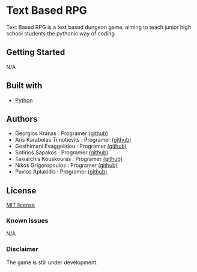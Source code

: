 # Text Based RPG

Text Based RPG is a text based dungeon game, aiming to teach junior high school students the pythonic way of coding

## [](https://github.com/PyLamGR/Logic-Design-Tools/blob/master/README.md#getting-started)[](https://github.com/PyLamGR/password-generator/blob/master/README.md#getting-started)Getting Started
N/A

## [](https://github.com/PyLamGR/Logic-Design-Tools/blob/master/README.md#built-with)[](https://github.com/PyLamGR/password-generator/blob/master/README.md#built-with)Built with

-   [Python](https://www.python.org "python.org")

## [](https://github.com/PyLamGR/Logic-Design-Tools/blob/master/README.md#authors)[](https://github.com/PyLamGR/password-generator/blob/master/README.md#authors)Authors

-   Georgios Kranas : Programer [(github)](https://github.com/PlebeianDev)
-   Aris Karabelas Timotievits : Programer [(github)](https://github.com/Act862)
-   Gesthimani Evaggelidou : Programer [(github)](https://github.com/Gefsi)
-   Sotirios Sapakos : Programer [(github)](https://github.com/SotirisSapakos)
- Taxiarchis Kouskouras : Programer [(github)](https://github.com/TheNotoriousCS)
- Nikos Grigoropoulos : Programer [(github)](https://github.com/Iznogohul)
- Pavlos Aplakidis : Programer [(github)](https://github.com/pAplakidis)

## [](https://github.com/PyLamGR/Logic-Design-Tools/blob/master/README.md#license)[](https://github.com/PyLamGR/password-generator/blob/master/README.md#license)License

[MIT license](https://choosealicense.com/licenses/mit/ "learn about this license")


### [](https://github.com/PyLamGR/Logic-Design-Tools/blob/master/README.md#known-issues)[](https://github.com/PyLamGR/password-generator/blob/master/README.md#known-issues)Known Issues
N/A

### [](https://github.com/PyLamGR/Logic-Design-Tools/blob/master/README.md#disclaimer)[](https://github.com/PyLamGR/password-generator/blob/master/README.md#known-issues)Disclaimer

The game is still under development.
